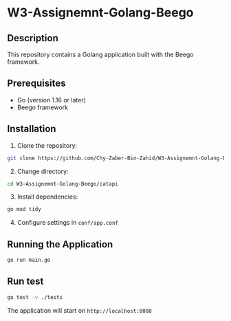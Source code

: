 # W3-Assignemnt-Golang-Beego
## Description
This repository contains a Golang application built with the Beego framework.

## Prerequisites
- Go (version 1.16 or later)
- Beego framework

## Installation
1. Clone the repository:
```bash
git clone https://github.com/Chy-Zaber-Bin-Zahid/W3-Assignemnt-Golang-Beego.git
```

2. Change directory:
```bash
cd W3-Assignemnt-Golang-Beego/catapi
```

3. Install dependencies:
```bash
go mod tidy
```

4. Configure settings in `conf/app.conf`

## Running the Application
```bash
go run main.go
```

## Run test
```bash
go test -v ./tests
```

The application will start on `http://localhost:8080`